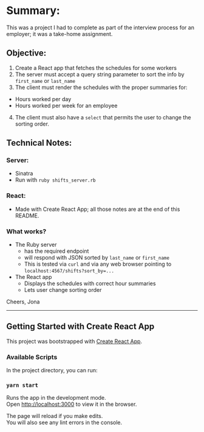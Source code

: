 # Summary:
This was a project I had to complete as part of the interview process for an employer; it was a take-home assignment.

## Objective:
1. Create a React app that fetches the schedules for some workers
2. The server must accept a query string parameter to sort the info by `first_name` or `last_name`
3. The client must render the schedules with the proper summaries for:
  - Hours worked per day
  - Hours worked per week for an employee
4. The client must also have a `select` that permits the user to change the sorting order.

## Technical Notes:

### Server:

- Sinatra
- Run with `ruby shifts_server.rb`

### React:

- Made with Create React App; all those notes are at the end of this README.

### What works?

- The Ruby server
  - has the required endpoint
  - will respond with JSON sorted by `last_name` or `first_name`
  - This is tested via `curl` and via any web browser pointing to `localhost:4567/shifts?sort_by=...`
- The React app
  - Displays the schedules with correct hour summaries
  - Lets user change sorting order

Cheers,
Jona

---

## Getting Started with Create React App

This project was bootstrapped with [Create React App](https://github.com/facebook/create-react-app).

### Available Scripts

In the project directory, you can run:

### `yarn start`

Runs the app in the development mode.\
Open [http://localhost:3000](http://localhost:3000) to view it in the browser.

The page will reload if you make edits.\
You will also see any lint errors in the console.
